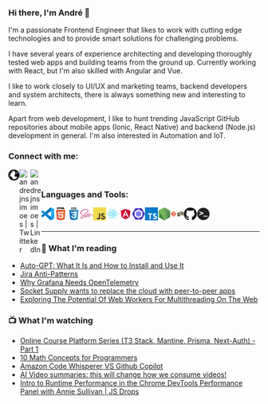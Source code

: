 ### Hi there, I'm André 👋
I'm a passionate Frontend Engineer that likes to work with cutting edge technologies and to provide smart solutions for challenging problems.

I have several years of experience architecting and developing thoroughly tested web apps and building teams from the ground up. Currently working with React, but I'm also skilled with Angular and Vue. 

I like to work closely to UI/UX and marketing teams, backend developers and system architects, there is always something new and interesting to learn. 

Apart from web development, I like to hunt trending JavaScript GitHub repositories about mobile apps (Ionic, React Native) and backend (Node.js) development in general. I'm also interested in Automation and IoT.


### Connect with me:

[<img align="left" alt="teklinks.andrejnsimoes.com" width="22px" src="https://raw.githubusercontent.com/iconic/open-iconic/master/svg/globe.svg" />][website]
[<img align="left" alt="andrejnsimoes | Twitter" width="22px" src="https://cdn.jsdelivr.net/npm/simple-icons@v3/icons/twitter.svg" />][twitter]
[<img align="left" alt="andrejnsimoes | LinkedIn" width="22px" src="https://cdn.jsdelivr.net/npm/simple-icons@v3/icons/linkedin.svg" />][linkedin]

<br />

### Languages and Tools:

<img align="left" alt="Visual Studio Code" width="26px" src="https://raw.githubusercontent.com/github/explore/80688e429a7d4ef2fca1e82350fe8e3517d3494d/topics/visual-studio-code/visual-studio-code.png" />
<img align="left" alt="HTML5" width="26px" src="https://raw.githubusercontent.com/github/explore/80688e429a7d4ef2fca1e82350fe8e3517d3494d/topics/html/html.png" />
<img align="left" alt="CSS3" width="26px" src="https://raw.githubusercontent.com/github/explore/80688e429a7d4ef2fca1e82350fe8e3517d3494d/topics/css/css.png" />
<img align="left" alt="Sass" width="26px" src="https://raw.githubusercontent.com/github/explore/80688e429a7d4ef2fca1e82350fe8e3517d3494d/topics/sass/sass.png" />
<img align="left" alt="JavaScript" width="26px" src="https://raw.githubusercontent.com/github/explore/80688e429a7d4ef2fca1e82350fe8e3517d3494d/topics/javascript/javascript.png" />
<img align="left" alt="React" width="26px" src="https://raw.githubusercontent.com/github/explore/80688e429a7d4ef2fca1e82350fe8e3517d3494d/topics/react/react.png" />
<img align="left" alt="Angular" width="26px" src="https://raw.githubusercontent.com/github/explore/80688e429a7d4ef2fca1e82350fe8e3517d3494d/topics/angular/angular.png" />
<img align="left" alt="eslint" width="26px" src="https://raw.githubusercontent.com/github/explore/80688e429a7d4ef2fca1e82350fe8e3517d3494d/topics/eslint/eslint.png" />
<img align="left" alt="typescript" width="26px" src="https://raw.githubusercontent.com/github/explore/80688e429a7d4ef2fca1e82350fe8e3517d3494d/topics/typescript/typescript.png" />
<img align="left" alt="Node.js" width="26px" src="https://raw.githubusercontent.com/github/explore/80688e429a7d4ef2fca1e82350fe8e3517d3494d/topics/nodejs/nodejs.png" />
<img align="left" alt="Git" width="26px" src="https://raw.githubusercontent.com/github/explore/80688e429a7d4ef2fca1e82350fe8e3517d3494d/topics/git/git.png" />
<img align="left" alt="GitHub" width="26px" src="https://raw.githubusercontent.com/github/explore/78df643247d429f6cc873026c0622819ad797942/topics/github/github.png" />
<img align="left" alt="Terminal" width="26px" src="https://raw.githubusercontent.com/github/explore/80688e429a7d4ef2fca1e82350fe8e3517d3494d/topics/terminal/terminal.png" />

<br />
<br />

---

### 📕 What I'm reading

<!-- BLOG-POST-LIST:START -->
- [Auto-GPT: What It Is and How to Install and Use It](https://teklinks.andrejnsimoes.com/2023/04/auto-gpt-what-it-is-and-how-to-install.html)
- [Jira Anti-Patterns](https://teklinks.andrejnsimoes.com/2023/04/jira-anti-patterns.html)
- [Why Grafana Needs OpenTelemetry](https://teklinks.andrejnsimoes.com/2023/04/why-grafana-needs-opentelemetry.html)
- [Socket Supply wants to replace the cloud with peer-to-peer apps](https://teklinks.andrejnsimoes.com/2023/04/socket-supply-wants-to-replace-cloud.html)
- [Exploring The Potential Of Web Workers For Multithreading On The Web](https://teklinks.andrejnsimoes.com/2023/04/exploring-potential-of-web-workers-for.html)
<!-- BLOG-POST-LIST:END -->

### 📺 What I'm watching

<!-- YOUTUBE:START -->
- [Online Course Platform Series &lpar;T3 Stack, Mantine, Prisma, Next-Auth&rpar;  - Part 1](https://www.youtube.com/watch?v=nYmPIVeGwFY)
- [10 Math Concepts for Programmers](https://www.youtube.com/watch?v=bOCHTHkBoAs)
- [Amazon Code Whisperer VS Github Copilot](https://www.youtube.com/watch?v=p4Sc_-2yJHs)
- [AI Video summaries: this will change how we consume videos!](https://www.youtube.com/watch?v=dqtliRSLmQo)
- [Intro to Runtime Performance in the Chrome DevTools Performance Panel with Annie Sullivan | JS Drops](https://www.youtube.com/watch?v=3_5DKEx72qk)
<!-- YOUTUBE:END -->


[website]: https://teklinks.andrejnsimoes.com
[twitter]: https://twitter.com/andrejnsimoes
[linkedin]: https://linkedin.com/in/andrejnsimoes

